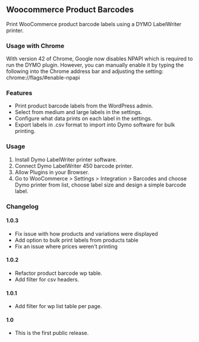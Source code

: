 ## Woocommerce Product Barcodes

Print WooCommerce product barcode labels using a DYMO LabelWriter printer.

### Usage with Chrome

With version 42 of Chrome, Google now disables NPAPI which is required to run the DYMO plugin. However, you can manually enable it by typing the following into the Chrome address bar and adjusting the setting:
chrome://flags/#enable-npapi

### Features

- Print product barcode labels from the WordPress admin.
- Select from medium and large labels in the settings.
- Configure what data prints on each label in the settings.
- Export labels in .csv format to import into Dymo software for bulk printing.

### Usage

1. Install Dymo LabelWriter printer software.
2. Connect Dymo LabelWriter 450 barcode printer.
3. Allow Plugins in your Browser.
4. Go to WooCommerce > Settings > Integration > Barcodes and choose Dymo printer from list, choose label size and design a simple barcode label.

### Changelog

#### 1.0.3
* Fix issue with how products and variations were displayed
* Add option to bulk print labels from products table
* Fix an issue where prices weren't printing

#### 1.0.2
* Refactor product barcode wp table.
* Add filter for csv headers.

#### 1.0.1
* Add filter for wp list table per page.

#### 1.0
* This is the first public release.